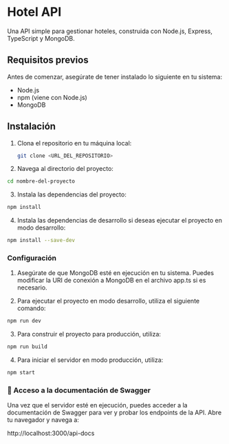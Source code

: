 # Hotel API

Una API simple para gestionar hoteles, construida con Node.js, Express, TypeScript y MongoDB.

## Requisitos previos

Antes de comenzar, asegúrate de tener instalado lo siguiente en tu sistema:

- Node.js
- npm (viene con Node.js)
- MongoDB

## Instalación

1. Clona el repositorio en tu máquina local:

   ```bash
   git clone <URL_DEL_REPOSITORIO>

2. Navega al directorio del proyecto:
 ```bash 
 cd nombre-del-proyecto
```
3. Instala las dependencias del proyecto:
 ```bash 
npm install
```
4. Instala las dependencias de desarrollo si deseas ejecutar el proyecto en modo desarrollo:
 ```bash
npm install --save-dev
```

### Configuración

1. Asegúrate de que MongoDB esté en ejecución en tu sistema. Puedes modificar la URI de conexión a MongoDB en el archivo app.ts si es necesario.


2. Para ejecutar el proyecto en modo desarrollo, utiliza el siguiente comando:

 ```bash
npm run dev
```

3. Para construir el proyecto para producción, utiliza:
 ```bash
npm run build
```

4. Para iniciar el servidor en modo producción, utiliza:
 ```bash
npm start
```

### 📘 Acceso a la documentación de Swagger
Una vez que el servidor esté en ejecución, puedes acceder a la documentación de Swagger para ver y probar los endpoints de la API. Abre tu navegador y navega a:

http://localhost:3000/api-docs
